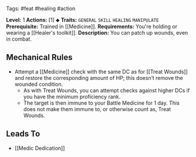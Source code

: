 Tags: #feat #healing #action 

**Level:** 1
**Actions:** [1] ⬥
**Traits:** `GENERAL` `SKILL` `HEALING` `MANIPULATE`
**Prerequisite:** Trained in [[Medicine]].
**Requirements:** You're holding or wearing a [[Healer's toolkit]].
**Description:** You can patch up wounds, even in combat.
## Mechanical Rules

- Attempt a [[Medicine]] check with the same DC as for [[Treat Wounds]] and restore the corresponding amount of HP; this doesn’t remove the wounded condition.
	- As with Treat Wounds, you can attempt checks against higher DCs if you have the minimum proficiency rank.
	- The target is then immune to your Battle Medicine for 1 day. This does not make them immune to, or otherwise count as, Treat Wounds.

## Leads To

-  [[Medic Dedication]]